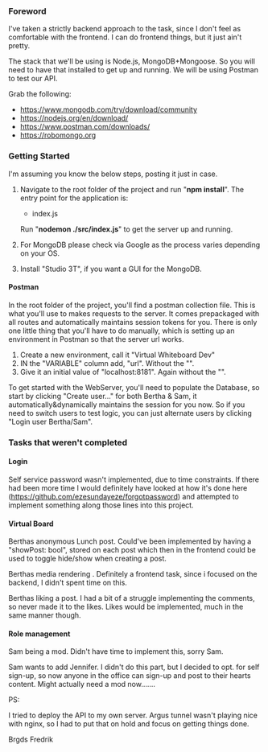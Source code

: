 
### Foreword

I've taken a strictly backend approach to the task, since I don't feel as comfortable with the frontend. I can do frontend things, but it just ain't pretty.

The stack that we'll be using is Node.js, MongoDB+Mongoose. So you will need to have that installed to get up and running. We will be using Postman to test our API.

Grab the following:
* https://www.mongodb.com/try/download/community
* https://nodejs.org/en/download/
* https://www.postman.com/downloads/
* https://robomongo.org

### Getting Started

I'm assuming you know the below steps, posting it just in case.

1. Navigate to the root folder of the project and run "**npm install**". The entry point for the application is:
   * index.js

    Run "**nodemon ./src/index.js**" to get the server up and running.

2. For MongoDB please check via Google as the process varies depending on your OS.
3. Install "Studio 3T", if you want a GUI for the MongoDB.

#### Postman

In the root folder of the project, you'll find a postman collection file. This is what you'll use to makes requests to the server. It comes prepackaged with all routes and automatically maintains session tokens for you. There is only one little thing that you'll have to do manually, which is setting up an environment in Postman so that the server url works.

1. Create a new environment, call it "Virtual Whiteboard Dev"
2. IN the "VARIABLE" column add, "url". Without the "".
3. Give it an initial value of "localhost:8181". Again without the "".

To get started with the WebServer, you'll need to populate the Database, so start by clicking "Create user..." for both Bertha & Sam, it automatically&dynamically maintains the session for you now. So if you need to switch users to test logic, you can just alternate users by clicking "Login user Bertha/Sam".

### Tasks that weren't completed

#### Login
Self service password wasn't implemented, due to time constraints. If there had been more time I would definitely have looked at how it's done here (https://github.com/ezesundayeze/forgotpassword) and attempted to implement something along those lines into this project.

#### Virtual Board
Berthas anonymous Lunch post. Could've been implemented by having a "showPost: bool", stored on each post which then in the frontend could be used to toggle hide/show when creating a post.

Berthas media rendering . Definitely a frontend task, since i focused on the backend, I didn't spent time on this.

Berthas liking a post. I had a bit of a struggle implementing the comments, so never made it to the likes. Likes would be implemented, much in the same manner though.

#### Role management

Sam being a mod. Didn't have time to implement this, sorry Sam.

Sam wants to add Jennifer. I didn't do this part, but I decided to opt. for self sign-up, so now anyone in the office can sign-up and post to their hearts content. Might actually need a mod now.......

PS: 

I tried to deploy the API to my own server. Argus tunnel wasn't playing nice with nginx, so I had to put that on hold and focus on getting things done.

Brgds
Fredrik